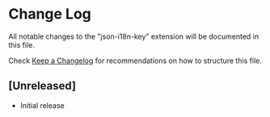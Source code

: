 # Change Log

All notable changes to the "json-i18n-key" extension will be documented in this file.

Check [Keep a Changelog](http://keepachangelog.com/) for recommendations on how to structure this file.

## [Unreleased]

- Initial release